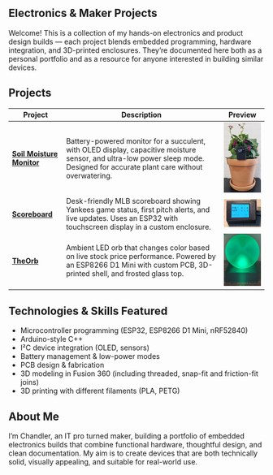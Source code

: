 ## Electronics & Maker Projects

Welcome! This is a collection of my hands-on electronics and product design builds — each project blends embedded programming, hardware integration, and 3D-printed enclosures.
They’re documented here both as a personal portfolio and as a resource for anyone interested in building similar devices.

## Projects
| Project | Description | Preview |
|---------|-------------|---------|
| [**Soil Moisture Monitor**](./SoilMonitor) | Battery-powered monitor for a succulent, with OLED display, capacitive moisture sensor, and ultra-low power sleep mode. Designed for accurate plant care without overwatering. | <img src="https://github.com/ChandlerEx/Projects/blob/bd44a9a6053a92f3da4370e4cfcf0bc38572fa22/SoilMonitor/SoilMonInUse.jpg" alt="Soil Monitor" width="150"/> |
| [**Scoreboard**](./Scoreboard) | Desk-friendly MLB scoreboard showing Yankees game status, first pitch alerts, and live updates. Uses an ESP32 with touchscreen display in a custom enclosure. | <img src="https://github.com/ChandlerEx/Projects/blob/bd44a9a6053a92f3da4370e4cfcf0bc38572fa22/Scoreboard/ScoreboardScore.jpg" alt="Scoreboard" width="150"/> |
| [**TheOrb**](./TheOrb) | Ambient LED orb that changes color based on live stock price performance. Powered by an ESP8266 D1 Mini with custom PCB, 3D-printed shell, and frosted glass top. | <img src="https://github.com/ChandlerEx/Projects/blob/4fce6b1c45c0433fd5aaa784d1d3e17cac22d64d/TheOrb/OrbThumb.jpg" alt="StockPriceOrb" width="150"/> |


## Technologies & Skills Featured
- Microcontroller programming (ESP32, ESP8266 D1 Mini, nRF52840)
- Arduino-style C++
- I²C device integration (OLED, sensors)
- Battery management & low-power modes
- PCB design & fabrication
- 3D modeling in Fusion 360 (including threaded, snap-fit and friction-fit joins)
- 3D printing with different filaments (PLA, PETG)

## About Me
I’m Chandler, an IT pro turned maker, building a portfolio of embedded electronics builds that combine functional hardware, thoughtful design, and clean documentation. 
My aim is to create devices that are both technically solid, visually appealing, and suitable for real-world use.
